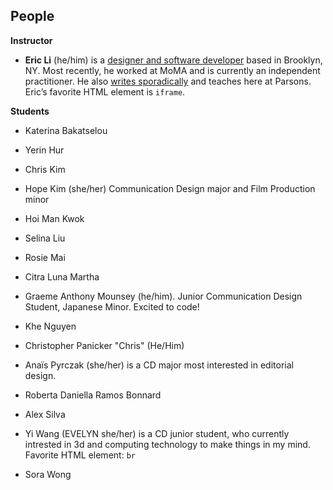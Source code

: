 ## People

**Instructor**

- **Eric Li** (he/him) is a [designer and software developer](https://eric.young.li/) based in Brooklyn, NY. Most recently, he worked at MoMA and is currently an independent practitioner. He also [writes sporadically](https://www.moma.org/magazine/articles/677) and teaches here at Parsons. Eric’s favorite HTML element is `iframe`.

**Students**

- Katerina Bakatselou

- Yerin Hur

- Chris Kim

- Hope Kim (she/her) Communication Design major and Film Production minor

- Hoi Man Kwok

- Selina Liu

- Rosie Mai

- Citra Luna Martha

- Graeme Anthony Mounsey (he/him). Junior Communication Design Student, Japanese Minor. Excited to code!

- Khe Nguyen

- Christopher Panicker "Chris" (He/Him)

- Anaïs Pyrczak (she/her) is a CD major most interested in editorial design.

- Roberta Daniella Ramos Bonnard

- Alex Silva

- Yi Wang (EVELYN she/her) is a CD junior student, who currently intrested in 3d and computing technology to make things in my mind. Favorite HTML element: `br`

- Sora Wong
